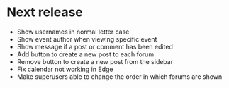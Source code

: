 # Next release
- Show usernames in normal letter case
- Show event author when viewing specific event
- Show message if a post or comment has been edited
- Add button to create a new post to each forum
- Remove button to create a new post from the sidebar
- Fix calendar not working in Edge
- Make superusers able to change the order in which forums are shown
